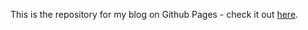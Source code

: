 This is the repository for my blog on Github Pages - check it out [here](https://hinnefe2.github.io).

